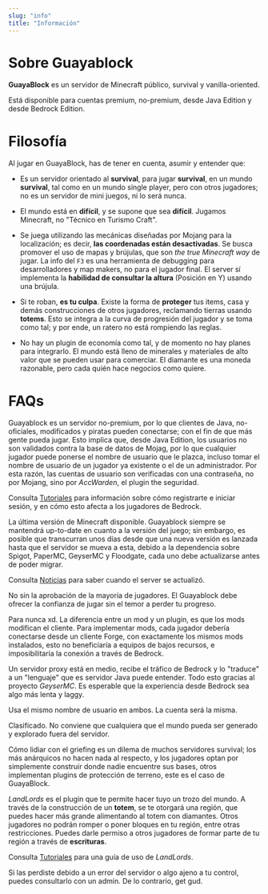 ```yaml
---
slug: "info"
title: "Información"
---
```


# Sobre Guayablock
**GuayaBlock** es un servidor de Minecraft público, survival y vanilla-oriented.

Está disponible para cuentas premium, no-premium, desde Java Edition y desde Bedrock Edition.

# Filosofía
Al jugar en GuayaBlock, has de tener en cuenta, asumir y entender que:

- Es un servidor orientado al **survival**, para jugar **survival**, en un mundo **survival**, tal como en un mundo single player, pero con otros jugadores; no es un servidor de mini juegos, ni lo será nunca.

- El mundo está en **difícil**, y se supone que sea **difícil**. Jugamos Minecraft, no "Técnico en Turismo Craft".

- Se juega utilizando las mecánicas diseñadas por Mojang para la localización; es decir, **las coordenadas están desactivadas**. Se busca promover el uso de mapas y brújulas, que son *the true Minecraft way* de jugar. La info del `F3` es una herramienta de debugging para desarrolladores y map makers, no para el jugador final. El server sí implementa la **habilidad de consultar la altura** (Posición en Y) usando una brújula.

- Si te roban, **es tu culpa**. Existe la forma de **proteger** tus items, casa y demás construcciones de otros jugadores, reclamando tierras usando **totems**. Esto se integra a la curva de progresión del jugador y se toma como tal; y por ende, un ratero no está rompiendo las reglas.

- No hay un plugin de economía como tal, y de momento no hay planes para integrarlo. El mundo está lleno de minerales y materiales de alto valor que se pueden usar para comerciar. El diamante es una moneda razonable, pero cada quién hace negocios como quiere. 

# FAQs

<collapsible title="¿Qué son y cómo funcionan las cuentas?">

Guayablock es un servidor no-premium, por lo que clientes de Java, no-oficiales, modificados y piratas pueden conectarse; con el fin de que más gente pueda jugar. Esto implica que, desde Java Edition, los usuarios no son validados contra la base de datos de Mojag, por lo que cualquier jugador puede ponerse el nombre de usuario que le plazca, incluso tomar el nombre de usuario de un jugador ya existente o el de un administrador. Por esta razón, las cuentas de usuario son verificadas con una contraseña, no por Mojang, sino por *AccWarden*, el plugin the seguridad.

Consulta [Tutoriales](/tutorials) para información sobre cómo registrarte e iniciar sesión, y en cómo esto afecta a los jugadores de Bedrock.

</collapsible>
<collapsible title="¿Qué versión de Minecraft necesito?">

La última versión de Minecraft disponible. Guayablock siempre se mantendrá up-to-date en cuanto a la versión del juego; sin embargo, es posible que transcurran unos días desde que una nueva versión es lanzada hasta que el servidor se mueva a esta, debido a la dependencia sobre Spigot, PaperMC, GeyserMC y Floodgate, cada uno debe actualizarse antes de poder migrar.

Consulta [Noticias](/news) para saber cuando el server se actualizó.

</collapsible>
<collapsible title="¿Habrá world resets?">

No sin la aprobación de la mayoría de jugadores. El Guayablock debe ofrecer la confianza de jugar sin el temor a perder tu progreso.

</collapsible> 
<collapsible title="¿Para cuando los mods?">

Para nunca xd. La diferencia entre un mod y un plugin, es que los mods modifican el cliente. Para implementar mods, cada jugador debería conectarse desde un cliente Forge, con exactamente los mismos mods instalados, esto no beneficiaría a equipos de bajos recursos, e imposibilitaría la conexión a través de Bedrock.

</collapsible>
<collapsible title="¿Cómo funciona el cross platform entre Bedrock y Java?">

Un servidor proxy está en medio, recibe el tráfico de Bedrock y lo "traduce" a un "lenguaje" que es servidor Java puede entender. Todo esto gracias al proyecto *GeyserMC*. Es esperable que la experiencia desde Bedrock sea algo más lenta y laggy.

</collapsible>
<collapsible title="¿Cómo juego con la misma cuenta desde Bedrock y desde Java?">

Usa el mismo nombre de usuario en ambos. La cuenta será la misma.

</collapsible> 
<collapsible title="¿Cual es la seed del mundo?">

Clasificado. No conviene que cualquiera que el mundo pueda ser generado y explorado fuera del servidor.

</collapsible>
<collapsible title="¿Qué son los Totems y las Regiones?">

Cómo lidiar con el griefing es un dilema de muchos servidores survival; los más anárquicos no hacen nada al respecto, y los jugadores optan por simplemente construir donde nadie encuentre sus bases, otros implementan plugins de protección de terreno, este es el caso de GuayaBlock.

*LandLords* es el plugin que te permite hacer tuyo un trozo del mundo. A través de la construcción de un **totem**, se te otorgará una región, que puedes hacer más grande alimentando al totem con diamantes. Otros jugadores no podrán romper o poner bloques en tu región, entre otras restricciones. Puedes darle permiso a otros jugadores de formar parte de tu región a través de **escrituras**.

Consulta [Tutoriales](/tutorials) para una guía de uso de *LandLords*.

</collapsible>
<collapsible title="¡Aiua! Perdí mis cosas">

Si las perdiste debido a un error del servidor o algo ajeno a tu control, puedes consultarlo con un admin. De lo contrario, get gud.

</collapsible> 